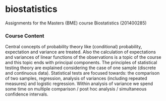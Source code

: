 # biostatistics
Assignments for the Masters (BME) course Biostatistics (201400285)

### Course Content

Central concepts of probability theory like (conditional) probability, expectation and variance are treated. Also the calculation of expectations and variances of linear functions of the observations is a topic of the course and this topic ends with principal components. The principles of statistical testing theory are explained considering the case of one sample (discrete and continuous data). Statistical tests are focused towards: the comparison of two samples, regression, analysis of variances (including repeated measures) and logistic regression. Within analysis of variance we spend some time on multiple comparison / post hoc analysis / simultaneous confidence intervals.
